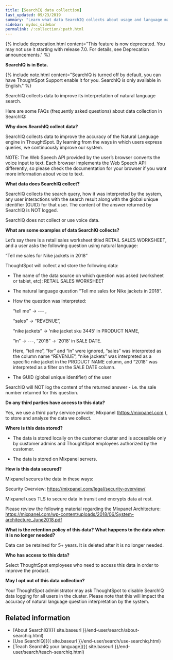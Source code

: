 ```yaml
---
title: [SearchIQ data collection]
last_updated: 09/23/2019
summary: "Learn what data SearchIQ collects about usage and language mappings."
sidebar: mydoc_sidebar
permalink: /:collection/:path.html
---
```

{% include deprecation.html content="This feature is now deprecated. You may not use it starting with release 7.0. For details, see Deprecation announcements." %}

**SearchIQ is in <span class="label label-beta">Beta</span>.**

{% include note.html content="SearchIQ is turned off by default, you can have ThoughtSpot Support enable it for you. SearchIQ is only available in English." %}

SearchIQ collects data to improve its interpretation of natural language search.

Here are some FAQs (frequently asked questions) about data collection in SearchIQ:

**Why does SearchIQ collect data?**

SearchIQ collects data to improve the accuracy of the Natural Language engine in ThoughtSpot. By learning from the  ways in which users express queries, we continuously improve our system.

NOTE: The Web Speech API provided by the user’s browser converts the voice input to text. Each browser implements the Web Speech API differently, so please check the documentation for your browser if you want more information about voice to text.

**What data does SearchIQ collect?**

SearchIQ collects the search query, how it was interpreted by the system, any user interactions with the search result along with the global unique identifier (GUID) for that user. The content of the answer returned by SearchIQ is NOT logged.

SearchIQ does not collect or use voice data.

**What are some examples of data SearchIQ collects?**

Let’s say there is a retail sales worksheet titled RETAIL SALES WORKSHEET, and a user asks the following question using natural language:

“Tell me sales for Nike jackets in 2018”

ThoughtSpot will collect and store the following data:

- The name of the data source on which question was asked (worksheet or tablet, etc): RETAIL SALES WORKSHEET
- The natural language question “Tell me sales for Nike jackets in 2018”.
- How the question was interpreted:

  “tell me” -> --- ,

  “sales” -> “REVENUE”,

  “nike jackets” -> ‘nike jacket sku 3445’ in PRODUCT NAME,

  “in” -> ---, “2018” -> ‘2018’ in SALE DATE.

  Here, “tell me”, “for” and “in” were ignored, “sales” was interpreted as the column name “REVENUE”, “nike jackets” was interpreted as a specific nike jacket in the PRODUCT NAME column, and “2018” was interpreted as a filter on the SALE DATE column.
- The GUID (global unique identifier) of the user

SearchIQ will NOT log the content of the returned answer - i.e. the sale number returned for this question.

**Do any third parties have access to this data?**

Yes, we use a third party service provider, Mixpanel (https://mixpanel.com ), to store and analyze the data we collect.

**Where is this data stored?**

- The data is stored locally on the customer cluster and is accessible only by customer admins and ThoughtSpot employees authorized by the customer.

- The data is stored on Mixpanel servers.

**How is this data secured?**

Mixpanel secures the data in these ways:

Security Overview: https://mixpanel.com/legal/security-overview/

Mixpanel uses TLS to secure data in transit and encrypts data at rest.

Please review the following material regarding the Mixpanel Architecture: https://mixpanel.com/wp-content/uploads/2018/06/System-architecture_June2018.pdf

**What is the retention policy of this data?**
**What happens to the data when it is no longer needed?**

Data can be retained for 5+ years. It is deleted after it is no longer needed.

**Who has access to this data?**

Select ThoughtSpot employees who need to access this data in order to improve the product.

**May I opt out of this data collection?**

Your ThoughtSpot administrator may ask ThoughtSpot to disable SearchIQ data logging for all users in the cluster. Please note that this will impact the accuracy of natural language question interpretation by the system.

## Related information

-   [About SearchIQ]({{ site.baseurl }}/end-user/search/about-searchiq.html)
-   [Use SearchIQ]({{ site.baseurl }}/end-user/search/use-searchiq.html)
-   [Teach SearchIQ your language]({{ site.baseurl }}/end-user/search/teach-searchiq.html)
